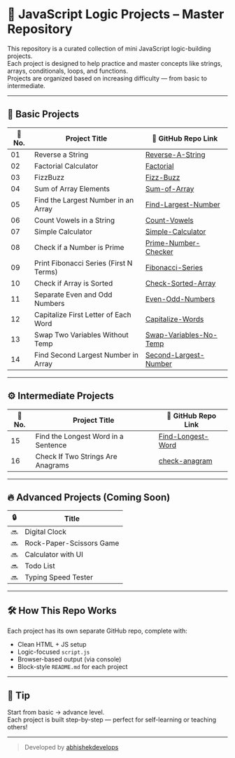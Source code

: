 # 🧠 JavaScript Logic Projects – Master Repository

This repository is a curated collection of mini JavaScript logic-building projects.  
Each project is designed to help practice and master concepts like strings, arrays, conditionals, loops, and functions.  
Projects are organized based on increasing difficulty — from basic to intermediate.

---

## 📘 Basic Projects

| 🔢 No. | Project Title                        | 🔗 GitHub Repo Link |
|-------|----------------------------------------|---------------------|
| 01    | Reverse a String                      | [Reverse-A-String](https://github.com/abhishekdevelops/Reverse-A-String) |
| 02    | Factorial Calculator                  | [Factorial](https://github.com/abhishekdevelops/Factorial) |
| 03    | FizzBuzz                              | [Fizz-Buzz](https://github.com/abhishekdevelops/Fizz-Buzz) |
| 04    | Sum of Array Elements                 | [Sum-of-Array](https://github.com/abhishekdevelops/Sum-of-Array) |
| 05    | Find the Largest Number in an Array   | [Find-Largest-Number](https://github.com/abhishekdevelops/Find-Largest-Number) |
| 06    | Count Vowels in a String              | [Count-Vowels](https://github.com/abhishekdevelops/Count-Vowels) |
| 07    | Simple Calculator                     | [Simple-Calculator](https://github.com/abhishekdevelops/Simple-Calculator) |
| 08    | Check if a Number is Prime            | [Prime-Number-Checker](https://github.com/abhishekdevelops/Prime-Number-Checker) |
| 09    | Print Fibonacci Series (First N Terms)| [Fibonacci-Series](https://github.com/abhishekdevelops/Fibonacci-Series) |
| 10    | Check if Array is Sorted              | [Check-Sorted-Array](https://github.com/abhishekdevelops/Check-Sorted-Array) |
| 11    | Separate Even and Odd Numbers         | [Even-Odd-Numbers](https://github.com/abhishekdevelops/Even-Odd-Numbers) |
| 12    | Capitalize First Letter of Each Word  | [Capitalize-Words](https://github.com/abhishekdevelops/Capitalize-Words) |
| 13    | Swap Two Variables Without Temp       | [Swap-Variables-No-Temp](https://github.com/abhishekdevelops/Swap-Variables-No-Temp) |
| 14    | Find Second Largest Number in Array   | [Second-Largest-Number](https://github.com/abhishekdevelops/Second-Largest-Number) |

---

## ⚙️ Intermediate Projects

| 🔢 No. | Project Title                        | 🔗 GitHub Repo Link |
|-------|----------------------------------------|---------------------|
| 15    | Find the Longest Word in a Sentence   | [Find-Longest-Word](https://github.com/abhishekdevelops/Find-Longest-Word) |
| 16    | Check If Two Strings Are Anagrams     | [check-anagram](https://github.com/abhishekdevelops/check-anagram) |

---

## 🔥 Advanced Projects (Coming Soon)

| 🔒 | Title                              |
|-----|------------------------------------|
| 🔜 | Digital Clock                      |
| 🔜 | Rock-Paper-Scissors Game           |
| 🔜 | Calculator with UI                 |
| 🔜 | Todo List                          |
| 🔜 | Typing Speed Tester                |

---

## 🛠️ How This Repo Works

Each project has its own separate GitHub repo, complete with:
- Clean HTML + JS setup
- Logic-focused `script.js`
- Browser-based output (via console)
- Block-style `README.md` for each project

---

## 📌 Tip

Start from basic → advance level.  
Each project is built step-by-step — perfect for self-learning or teaching others!

---

> Developed by [abhishekdevelops](https://github.com/abhishekdevelops)
